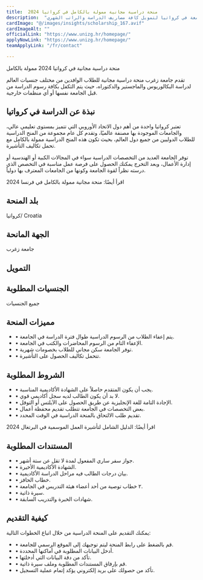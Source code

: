 ```yaml
---
title:  منحة دراسية مجانية ممولة بالكامل في كرواتيا 2024 
description:  "فرصة قوية للحصول علي منحة دراسية مجانية للدراسة في أقوي جامعة في كرواتيا لتمويل كافة مصاريف الدراسة والراتب الشهري." 
cardImage: "@/images/insights/scholarship_167.avif" 
cardImageAlt: "" 
officialLink: "https://www.unizg.hr/homepage/" 
applyNowLink: "https://www.unizg.hr/homepage/" 
teamApplyLink: "/fr/contact"

---
```


منحة دراسية مجانية في كرواتيا 2024 ممولة بالكامل

تقدم جامعة زغرب منحة دراسية مجانية للطلاب الوافدين من مختلف جنسيات العالم لدراسة البكالوريوس والماجستير والدكتوراه، حيث يتم التكفل بكافة رسوم الدراسة من قبل الجامعة نفسها أو أي منظمات خارجية.

## نبذة عن الدراسة في كرواتيا

تعتبر كرواتيا واحدة من أهم دول الاتحاد الأوروبي التي تتميز بمستوى تعليمي عالي، والجامعات الموجودة بها مصنفة عالميًا، وتقدم كل عام مجموعة من المنح الدراسية للطلاب الدوليين من جميع دول العالم، بحيث تكون هذه المنح الدراسية ممولة بالكامل مع تحمل تكاليف التأشيرة.

توفر الجامعة العديد من التخصصات الدراسية سواء في المجالات الكبية أو الهندسية أو إدارة الأعمال، وبعد التخرج يمكنك الحصول على فرصة عمل مناسبة في التخصص الذي درسته نظراً لقوة الجامعة وكونها من الجامعات المعترف بها دولياً.

اقرأ أيضًا: منحة مجانية ممولة بالكامل في فرنسا 2024

## بلد المنحة

كرواتيا/ Croatia

## الجهة المانحة

جامعة زغرب

## التمويل

## الجنسيات المطلوبة

جميع الجنسيات

## مميزات المنحة

- • يتم إعفاء الطلاب من الرسوم الدراسية طوال فترة الدراسة في الجامعة.
- • الإعفاء التام من الرسوم المحاضرات والكتب في الجامعة.
- • توفر الجامعة سكن مجاني للطلاب بخصومات شهرية.
- • تتحمل تكاليف الحصول على التأشيرة.

## الشروط المطلوبة

- • يجب أن يكون المتقدم حاصلاً على الشهادة الأكاديمية المناسبة.
- • لا بد أن يكون الطالب لديه سجل أكاديمي قوي.
- • الإجادة التامة للغة الإنجليزية عن طريق الحصول على الآيلتس أو التوفل.
- • بعض التخصصات في الجامعة تتطلب تقديم محفظة أعمال.
- • تقديم طلب الالتحاق بالمنحة الدراسية في الوقت المحدد.

اقرأ أيضًا: الدليل الشامل لتأشيرة العمل الموسمية في البرتغال 2024

## المستندات المطلوبة

- • جواز سفر ساري المفعول لمدة لا تقل عن ستة أشهر.
- • الشهادة الأكاديمية الأخيرة.
- • بيان درجات الطالب فيه مراحل الدراسة الأكاديمية.
- • خطاب الحافز.
- • ٢ خطاب توصية من أحد أعضاء هيئة التدريس في الجامعة.
- • سيرة ذاتية.
- • شهادات الخبرة والتدريب السابقة.

## كيفية التقديم

يمكنك التقديم على المنحة الدراسية من خلال اتباع الخطوات التالية:

- • قم بالضغط على رابط المنحة ليتم توجيهك إلى الموقع الرسمي للجامعة.
- • أدخل البيانات المطلوبة في أماكنها المحددة.
- • تأكد من دقة البيانات التي أدخلتها.
- • قم بإرفاق المستندات المطلوبة وملف سيرة ذاتية.
- • تأكد من حصولك على بريد إلكتروني يؤكد إتمام عملية التسجيل.

